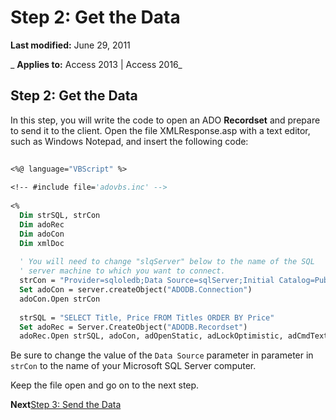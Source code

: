 
# Step 2: Get the Data

 **Last modified:** June 29, 2011

 _ **Applies to:** Access 2013 | Access 2016_

## Step 2: Get the Data

In this step, you will write the code to open an ADO  **Recordset** and prepare to send it to the client. Open the file XMLResponse.asp with a text editor, such as Windows Notepad, and insert the following code:


```vb
 
<%@ language="VBScript" %> 
 
<!-- #include file='adovbs.inc' --> 
 
<% 
  Dim strSQL, strCon 
  Dim adoRec  
  Dim adoCon  
  Dim xmlDoc  
 
  ' You will need to change "slqServer" below to the name of the SQL  
  ' server machine to which you want to connect. 
  strCon = "Provider=sqloledb;Data Source=sqlServer;Initial Catalog=Pubs;Integrated Security=SSPI;" 
  Set adoCon = server.createObject("ADODB.Connection") 
  adoCon.Open strCon 
 
  strSQL = "SELECT Title, Price FROM Titles ORDER BY Price" 
  Set adoRec = Server.CreateObject("ADODB.Recordset") 
  adoRec.Open strSQL, adoCon, adOpenStatic, adLockOptimistic, adCmdText 

```

Be sure to change the value of the  `Data Source` parameter in parameter in `strCon` to the name of your Microsoft SQL Server computer.

Keep the file open and go on to the next step.

 **Next**[Step 3: Send the Data](d22ffe59-179b-fd1a-1211-be1a0d76b02f.md)


